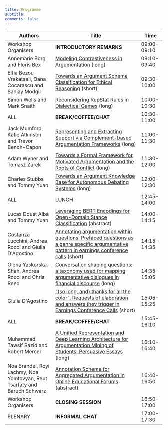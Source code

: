 ```yaml
---
title: Programme 
subtitle: 
comments: false
---
```


<!--We'll publish a full timetable of events and links to papers CMNA'22 closer to the event.-->

<!--
* Register to attend for free on the day via [Eventbrite](https://www.eventbrite.com/e/cmna-xxi-the-21st-workshop-on-computational-models-of-natural-argument-tickets-160894310213).
* CMNA 21 will use Zoom for meeting participants. We'll distribute links to registered delegates prior to the meeting.
* [CMNA 2021 Proceedings](http://ceur-ws.org/Vol-2937/) are now available published through CEUR Workshop Proceedings.
* Note that all times are in British Summer Time (GMT +1). You can use [this link](https://www.timeanddate.com/worldclock/fixedtime.html?msg=CMNA+2021&iso=20210902T15&p1=136&ah=2&am=30) to double check the time in your own timezone for the sessions.
* The closing seminar is part of the Ethics of Argumentation seminar series. We'll post a link to join that event to the eventbrite registered participants information in due time.
-->


<!--# Session #1 (Thursday September 2nd, 15:00-17:30 BST)-->

|  Authors | Title  | Time  |
|----------|---|---|
| Workshop Organisers | **INTRODUCTORY REMARKS** | 09:00-09:10 |
| Annemarie Borg and Floris Bex | [Modeling Contrastiveness in Argumentation](/cmna22/assets/papers/4029-Borg_Bex.pdf) (long)  | 09:10-09:40  | 
| Elfia Bezou Vrakatseli, Oana Cocarascu and Sanjay Modgil | [Towards an Argument Scheme Classification for Ethical Reasoning](/cmna22/assets/papers/0939-Bezou-Vrakatseli_Cocarascu_Modgil.pdf)  (short)  | 09:30-10:00 |
| Simon Wells and Mark Snaith | [Reconsidering RepStat Rules in Dialectical Games](/cmna22/assets/papers/4987-Wells_Snaith.pdf) (long) | 10:00-10:30 |
| ALL | **BREAK/COFFEE/CHAT** | 10:30-11:00 | 
| Jack Mumford, Katie Atkinson and Trevor Bench-Capon | [Representing and Extracting Support via Complement-based Argumentation Frameworks](/cmna22/assets/papers/4791-Mumford_Atkinson_Bench-Capon.pdf) (long) | 11:00-11:30 |
| Adam Wyner and Tomasz Zurek | [Towards a Formal Framework for Motivated Argumentation and the Roots of Conflict](/cmna22/assets/papers/8410-Zurek_Wyner.pdf) (long) | 11:30-12:00 |
| Charles Stubbs and Tommy Yuan | [Towards an Argument Knowledge Base for Autonomous Debating Systems](/cmna22/assets/papers/0273-Stubbs_Yuan.pdf) (long) | 12:00-12:30 |
| ALL | LUNCH | 12:45-14:00 |
| Lucas Doust Alba and Tommy Yuan | [Leveraging BERT Encodings for Open-Domain Stance Classification](/cmna22/assets/papers/Alba-Yuan.pdf) (abstract) | 14:00-14:15 |
| Costanza Lucchini, Andrea Rocci and Giulia D'Agostino | [Annotating argumentation within questions.  Prefaced questions as a genre specific argumentative pattern in earnings conference calls](/cmna22/assets/papers/0917-Lucchini_Rocci_DAgostino.pdf) (short) | 14:15-14:35 |
| Olena Yaskorska-Shah, Andrea Rocci and Chris Reed | [Conversation shaping questions: a taxonomy used for mapping argumentative dialogues in financial discourse](/cmna22/assets/papers/9555-Yaskorska-Shah_Rocci_Reed.pdf) (long) | 14:35-15:05 |
| Giulia D'Agostino | [“(so long, and) thanks for all the color”.  Requests of elaboration and answers they trigger in Earnings Conference Calls](/cmna22/assets/papers/6602-DAgostino.pdf) (short)| 15:05-15:25 |
| ALL | **BREAK/COFFEE/CHAT** | 15:45-16:10 |
| Muhammad Tawsif Sazid and Robert Mercer | [A Unified Representation and Deep Learning Architecture for Argumentation Mining of Students' Persuasive Essays](/cmna22/assets/papers/3017-Sazid_Mercer.pdf) (long) | 16:10-16:40 |
| Noa Brandel, Royi Lachmy, Noa Yomtovyan, Reut Tsarfaty and Baruch Schwarz | [Annotation Scheme for Aggregated Argumentation in Online Educational Forums](/cmna22/assets/papers/Brandel-Lachmy-Yomtovyan-Tsarfaty-Schwarz--Annotation-Scheme-for-Aggregated-Argumentation-in-Online-Educational-Forums.pdf) (abstract) | 16:40-16:50 |
| Workshop Organisers | **CLOSING SESSION** | 16:50-17:00 |
| PLENARY | **INFORMAL CHAT** | 17:00-17:30 |


<!--
# Invited Speaker (13:45-14:30 CET)

**Title:** The Dynamics of Knowledge: Argumentation and Belief Revision

**Speaker:** Guillermo R. Simari, Universidad Nacional del Sur

**Abstract:** The exploration of the relationships between belief revision and computational argumentation has led to significant contributions for both areas; several techniques employed in belief revision are being studied to formalize the dynamics of argumentation frameworks and the capabilities of the argumentation-based defeasible reasoning are being used to define belief change operators. By briefly considering the fundamental ideas of both areas it is possible to examine some of the mutually beneficial cross-application in different proposals that model reasoning mechanisms that combine contributions from the two domains.
-->


<!--
# Session #2 (Friday September 3rd 15:00-17:30 BST)


|  Authors | Title  | Time  |
|----------|---|---|
| | **Introductory Remarks** | 15:00-15:15 |
| Elena Musi, Rudi Palmieri, Chiara Mercuri, Alessandro Giudici, Neil Maiden, Charlotte Hardman and Rita Borgo  | [What makes you fupy (‘food’ + ‘happy’)? Leveraging strategic maneuvering to build food coaching apps](http://ceur-ws.org/Vol-2937/paper4.pdf) | 15:15-15:45 | 
| Lars Malmqvist, Tommy Yuan and Peter Nightingale.  | [Improving Misinformation Detection in Tweets with Abstract Argumentation](http://ceur-ws.org/Vol-2937/paper5.pdf) | 15:45-16:15 | 
| | **BREAK/COFFEE/CHAT** | 16:15-16:30 |
| Jack Mumford, Katie Atkinson and Trevor Bench-Capon | [Machine Learning and Legal Argument](http://ceur-ws.org/Vol-2937/paper6.pdf) | 16:30-17:00 |
| Nancy Green and Joshua Crotts | [A First Experiment Using ILP for Argument Mining](http://ceur-ws.org/Vol-2937/paper7.pdf) | 17:00-17:30 |
| | **Closing Remarks** | 17:30-17:35 |
| | **INFORMAL CHAT** | 17:35-18:00 |

# Closing Seminar (18:00-19:00 BST)

This year we've coordinated with the [interdisciplinary monthly online speaker series on the ethics of argumentation](https://argumentethics2021.wixsite.com/argumentationethics) for the closing seminar. We'll share the link to that seminar to all CMNA delegates and invite them to join that event immediately after the close of CMNA'21.

**Title:** Sources of Opinion: The Community of Knowledge and How to Take Advantage of Outsourcing

**Speaker:** [Steven A. Sloman](https://vivo.brown.edu/display/ssloman), [Brown University](https://www.brown.edu/)

**Abstract:** People have some crazy opinions. Generally, these are the opinions that we disagree with. The standard view in both academia and the wider culture is that people have such opinions due to knowledge deficits; they are lacking information. On this view, providing information and critical reasoning skills is the best way to get opinions to converge, because they’ll converge to the truth. There is already strong reason to doubt this deficit model. I provide more in the form of evidence that knowledge is unrelated to attitudes about issues. In contrast, a person’s ideology influences both their attitudes and their sense of understanding. A competitor to the deficit model, the cultural cognition view, explains the effect of ideology on attitudes, but does not address the sense of understanding. I follow the cultural cognition view in proposing that people outsource much of their reasoning to their communities; I add that it is the resulting sense of understanding that mediates their attitudes. This community of knowledge suggests that people outsource most of their reasoning. I show how this fact can be deployed to bring evidence to bear on policy.

-->

